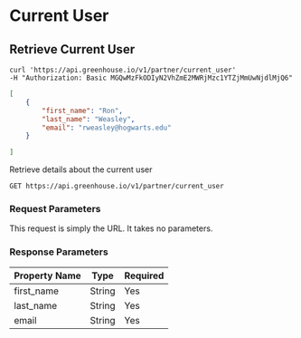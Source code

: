 # Current User

## Retrieve Current User

```shell
curl 'https://api.greenhouse.io/v1/partner/current_user'
-H "Authorization: Basic MGQwMzFkODIyN2VhZmE2MWRjMzc1YTZjMmUwNjdlMjQ6"
```

```json
[
	{ 
		"first_name": "Ron", 
		"last_name": "Weasley", 
		"email": "rweasley@hogwarts.edu"
	}

]
```

Retrieve details about the current user


`GET https://api.greenhouse.io/v1/partner/current_user`


### Request Parameters

This request is simply the URL. It takes no parameters.

### Response Parameters

Property Name | Type | Required
-------------- | -------------- | -------------- 
first_name | String | Yes
last_name | String | Yes
email | String | Yes